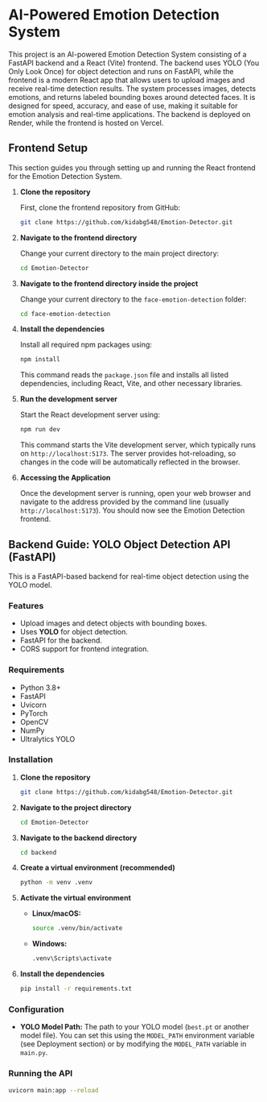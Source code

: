 # AI-Powered Emotion Detection System

This project is an AI-powered Emotion Detection System consisting of a FastAPI backend and a React (Vite) frontend. The backend uses YOLO (You Only Look Once) for object detection and runs on FastAPI, while the frontend is a modern React app that allows users to upload images and receive real-time detection results. The system processes images, detects emotions, and returns labeled bounding boxes around detected faces. It is designed for speed, accuracy, and ease of use, making it suitable for emotion analysis and real-time applications. The backend is deployed on Render, while the frontend is hosted on Vercel.

## Frontend Setup

This section guides you through setting up and running the React frontend for the Emotion Detection System.

1.  **Clone the repository**

    First, clone the frontend repository from GitHub:

    ```sh
    git clone https://github.com/kidabg548/Emotion-Detector.git
    ```

2.  **Navigate to the frontend directory**

    Change your current directory to the main project directory:

    ```sh
    cd Emotion-Detector
    ```

3.  **Navigate to the frontend directory inside the project**

    Change your current directory to the `face-emotion-detection` folder:

    ```sh
    cd face-emotion-detection
    ```

4.  **Install the dependencies**

    Install all required npm packages using:

    ```sh
    npm install
    ```

    This command reads the `package.json` file and installs all listed dependencies, including React, Vite, and other necessary libraries.

5.  **Run the development server**

    Start the React development server using:

    ```sh
    npm run dev
    ```

    This command starts the Vite development server, which typically runs on `http://localhost:5173`. The server provides hot-reloading, so changes in the code will be automatically reflected in the browser.

6.  **Accessing the Application**

    Once the development server is running, open your web browser and navigate to the address provided by the command line (usually `http://localhost:5173`). You should now see the Emotion Detection frontend.

## Backend Guide: YOLO Object Detection API (FastAPI)

This is a FastAPI-based backend for real-time object detection using the YOLO model.

### Features

*   Upload images and detect objects with bounding boxes.
*   Uses **YOLO** for object detection.
*   FastAPI for the backend.
*   CORS support for frontend integration.

### Requirements

*   Python 3.8+
*   FastAPI
*   Uvicorn
*   PyTorch
*   OpenCV
*   NumPy
*   Ultralytics YOLO

### Installation

1.  **Clone the repository**

    ```sh
    git clone https://github.com/kidabg548/Emotion-Detector.git
    ```

2.  **Navigate to the project directory**

    ```sh
    cd Emotion-Detector
    ```

3.  **Navigate to the backend directory**

    ```sh
    cd backend
    ```

4.  **Create a virtual environment (recommended)**

    ```sh
    python -m venv .venv
    ```

5.  **Activate the virtual environment**

    *   **Linux/macOS:**

        ```sh
        source .venv/bin/activate
        ```

    *   **Windows:**

        ```sh
        .venv\Scripts\activate
        ```

6.  **Install the dependencies**

    ```sh
    pip install -r requirements.txt
    ```

### Configuration

*   **YOLO Model Path:** The path to your YOLO model (`best.pt` or another model file). You can set this using the `MODEL_PATH` environment variable (see Deployment section) or by modifying the `MODEL_PATH` variable in `main.py`.

### Running the API

```sh
uvicorn main:app --reload
